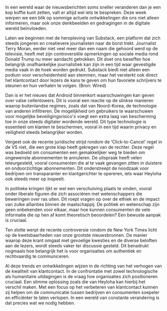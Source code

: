 In een wereld waar de nieuwsberichten soms sneller veranderen dan je een kop koffie kunt zetten, valt er altijd wel iets te bespreken. Deze week werpen we een blik op sommige actuele ontwikkelingen die ons niet alleen informeren, maar ook onze denkbeelden en gedragingen in de digitale wereld beïnvloeden.

Laten we beginnen met de heropleving van Substack, een platform dat zich steeds jongeren en creatievere journalisten naar de borst trekt. Journalist Terry Moran, eerder niet veel meer dan een naam die gehoord werd op de televisie, heeft met zijn controversiële opmerkingen op sociale media rond Donald Trump nu meer aandacht getrokken. Dit doet ons beseffen hoe belangrijk onafhankelijke journalistiek kan zijn in een tijd waar gevestigde media vaak in de hoek worden gedrukt. Substack biedt niet alleen een podium voor verscheidenheid aan stemmen, maar het versterkt ook direct het klantcontact door lezers de kans te geven om hun favoriete schrijvers te steunen en hun verhalen te volgen. (Bron: Wired)

Dan is er het nieuws dat Android binnenkort waarschuwingen kan geven over valse cellentowers. Dit is vooral een reactie op de slinkse manieren waarop buitenlandse regimes, zoals dat van Noord-Korea, de technologie van anderen infiltreren. De mogelijkheid om gebruikers te waarschuwen voor mogelijke beveiligingsrisico's voegt een extra laag van bescherming toe in onze steeds digitaler wordende wereld. Dit type technologie is essentieel om klanten te beschermen, vooral in een tijd waarin privacy en veiligheid steeds belangrijker worden. 

Vergeet ook de recente juridische strijd rondom de ‘Click-to-Cancel’ regel in de VS niet, die een grote klap heeft gekregen van de rechter. Deze regel was bedoeld om consumenten een gemakkelijker weg te bieden om ongewenste abonnementen te annuleren. De uitspraak heeft velen teleurgesteld, vooral consumenten die al te vaak gevangen zitten in duistere en ondoorzichtige abonnementen. Dit onderstreept de noodzaak voor bedrijven om transparanter en klantgerichter te opereren, iets waar Heyloha ook steeds meer op inspeelt.

In politieke kringen lijkt er wel een verschuiving plaats te vinden, vooral onder liberale figuren die zich associëren met wetenschappers die beweringen over ras uiten. Dit roept vragen op over de ethiek en de impact van zulke allianties binnen de maatschappij. De politiek en wetenschap zijn geen onbekenden voor elkaar, maar hoe kunnen consumenten de vele informatie die op hen af komt theoretisch beoordelen? Een bewuste aanpak is cruciaal.

Ten slotte werpt de recente controversie rondom de New York Times licht op de kwetsbaarheden van onze grootste nieuwsbronnen. De manier waarop deze krant omgaat met gevoelige kwesties en de diverse beloften aan de lezers, wordt steeds vaker ter discussie gesteld. Dit benadrukt nogmaals hoe belangrijk het is voor organisaties om authentiek en rechtvaardig te communiceren.

Al deze trends en ontwikkelingen wijzen in de richting van het verhogen van de kwaliteit van klantcontact. In de confrontatie met zowel technologische als humanitaire uitdagingen is de vraag hoe organisaties zich positioneren cruciaal. Een slimme oplossing zoals die van Heyloha kan hierbij het verschil maken. Met een focus op het verbeteren van klantcontact kunnen zij helpen om de communicatie tussen bedrijven en consumenten soepeler en efficiënter te laten verlopen. In een wereld van constante verandering is dat precies wat we nodig hebben.